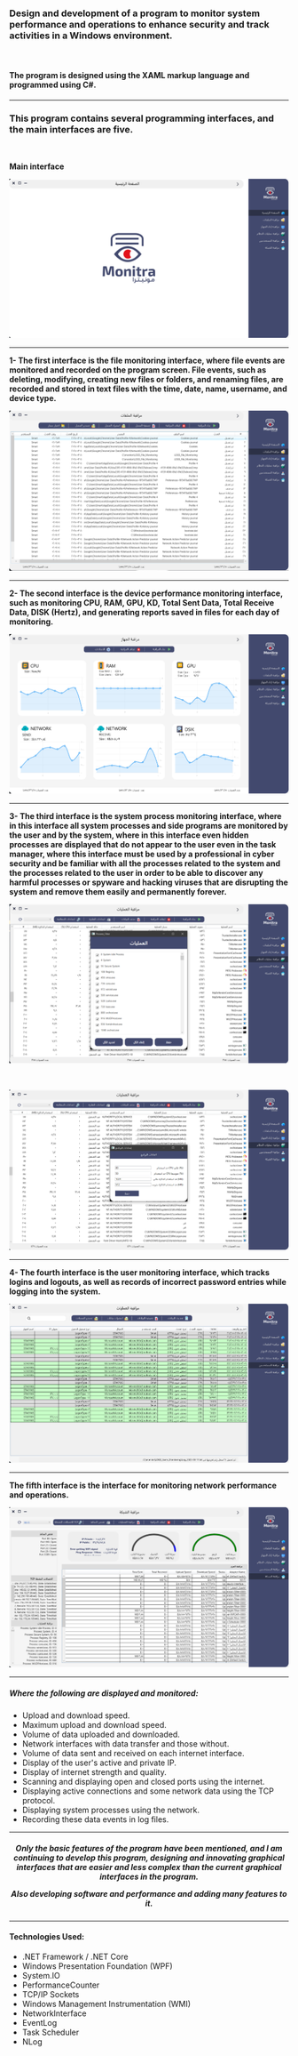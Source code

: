 
<h3>Design and development of a program to monitor system performance and operations to enhance security and track activities in a Windows environment.</h3>
<br>

<h4>The program is designed using the XAML markup language and programmed using C#.</h4>
<hr class="custom-hr">

<h3>This program contains several programming interfaces, and the main interfaces are five.</h3>
<br>

<p><b>Main interface</b></p>

<p align="center">
  <img src="1.png" alt="Main interface">
</p>
<hr class="custom-hr">

<p><b>1- The first interface is the file monitoring interface, where file events are monitored and recorded on the program screen. File events, such as deleting, modifying, creating new files or folders, and renaming files, are recorded and stored in text files with the time, date, name, username, and device type.</b></p>


<p align="center">
  <img src="2.png" alt="Main interface">
</p>

<hr class="custom-hr">

<p><b>2- The second interface is the device performance monitoring interface, such as monitoring CPU, RAM, GPU, KD, Total Sent Data, Total Receive Data, DISK (Hertz), and generating reports saved in files for each day of monitoring.</b></p>


<p align="center">
  <img src="3.png" alt="Main interface">
</p>

<hr class="custom-hr">

<p><b>3- The third interface is the system process monitoring interface, where in this interface all system processes and side programs are monitored by the user and by the system, where in this interface even hidden processes are displayed that do not appear to the user even in the task manager, where this interface must be used by a professional in cyber security and be familiar with all the processes related to the system and the processes related to the user in order to be able to discover any harmful processes or spyware and hacking viruses that are disrupting the system and remove them easily and permanently forever.</b></p>


<p align="center">
  <img src="4.png" alt="Main interface">
</p>

<br>

<p align="center">
  <img src="5.png" alt="Main interface">
</p>

<hr class="custom-hr">

<p><b>4- The fourth interface is the user monitoring interface, which tracks logins and logouts, as well as records of incorrect password entries while logging into the system.</b></p>


<p align="center">
  <img src="6.png" alt="Main interface">
</p>

<hr class="custom-hr">

<p><b>The fifth interface is the interface for monitoring network performance and operations.</b></p>

<p align="center">
  <img src="7.png" alt="Main interface">
</p>

<hr class="custom-hr">

<h5>Where the following are displayed and monitored:</h5>

<ul>
  <li>Upload and download speed.</li>
  <li>Maximum upload and download speed.</li>
  <li>Volume of data uploaded and downloaded.</li>
  <li>Network interfaces with data transfer and those without.</li>
  <li>Volume of data sent and received on each internet interface.</li>
  <li>Display of the user's active and private IP.</li>
  <li>Display of internet strength and quality.</li>
  <li>Scanning and displaying open and closed ports using the internet.</li>
  <li>Displaying active connections and some network data using the TCP protocol.</li>
  <li>Displaying system processes using the network.</li>
  <li>Recording these data events in log files.</li>
</ul>

<hr class="custom-hr">

<h5 align="center">Only the basic features of the program have been mentioned, and I am continuing to develop this program, designing and innovating graphical interfaces that are easier and less complex than the current graphical interfaces in the program.<br>
  <p>Also developing software and performance and adding many features to it.</p>
</h5>

<hr class="custom-hr">

<h4>Technologies Used:</h4>
<ul>
  <li>.NET Framework / .NET Core</li>
  <li>Windows Presentation Foundation (WPF)</li>
  <li>System.IO</li>
  <li>PerformanceCounter</li>
  <li>TCP/IP Sockets</li>
  <li>Windows Management Instrumentation (WMI)</li>
  <li>NetworkInterface</li>
  <li>EventLog</li>
  <li>Task Scheduler</li>
  <li>NLog</li>
</ul>

